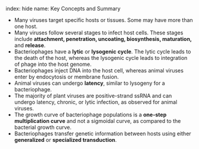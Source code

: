 index: hide
name: Key Concepts and Summary

  * Many viruses target specific hosts or tissues. Some may have more than one host.
  * Many viruses follow several stages to infect host cells. These stages include  **attachment, penetration, uncoating, biosynthesis, maturation,** and  **release**.
  * Bacteriophages have a  **lytic** or  **lysogenic**  **cycle**. The lytic cycle leads to the death of the host, whereas the lysogenic cycle leads to integration of phage into the host genome.
  * Bacteriophages inject DNA into the host cell, whereas animal viruses enter by endocytosis or membrane fusion.
  * Animal viruses can undergo  **latency**, similar to lysogeny for a bacteriophage.
  * The majority of plant viruses are positive-strand ssRNA and can undergo latency, chronic, or lytic infection, as observed for animal viruses.
  * The growth curve of bacteriophage populations is a  **one-step multiplication curve** and not a sigmoidal curve, as compared to the bacterial growth curve.
  * Bacteriophages transfer genetic information between hosts using either  **generalized** or  **specialized transduction**.
